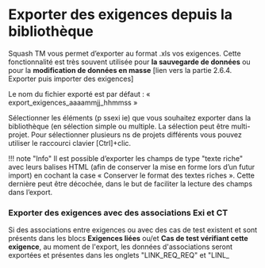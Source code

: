 # Exporter des exigences depuis la bibliothèque


Squash TM vous permet d’exporter au format .xls vos exigences. Cette fonctionnalité est très souvent utilisée pour **la sauvegarde de données** ou pour la **modification de données en masse** [lien vers la partie 2.6.4. Exporter puis importer des exigences]

Le nom du fichier exporté est par défaut : « export_exigences_aaaammjj_hhmmss »

Sélectionner les éléments (p ssexi ie) que vous souhaitez exporter dans la bibliothèque (en sélection simple ou multiple. La sélection peut être multi-projet. 
Pour sélectionner plusieurs ns de projets différents vous pouvez utiliser le raccourci clavier [Ctrl]+clic.


!!! note "Info"
	Il est possible d’exporter les champs de type "texte riche" avec leurs balises HTML (afin de conserver la mise en forme lors d’un futur import)  en cochant la case « Conserver le format des textes riches ». Cette dernière peut être décochée, dans le but de faciliter la lecture des champs dans  l’export.


### Exporter des exigences avec des associations Exi et CT

Si des associations entre exigences ou avec des cas de test existent et sont présents dans les blocs **Exigences liées** ou/et **Cas de test vérifiant cette exigence**, au moment de l'export, les données d'associations seront exportées et présentes dans les onglets "LINK_REQ_REQ" et "LINL_
<!--stackedit_data:
eyJoaXN0b3J5IjpbLTE3MzExMTU0NjgsNDQ1NDc0NzQ3LC0xOD
Q4NjgzNzE2LC0yMTQxODQ3MTkyLC0xNzE0NDYyNzQyLDEwODUy
MDkyNDgsLTE5ODYxMDAzMzgsLTE4ODk3MjAxMDcsMTkyOTMzNz
A1NywxNzA3ODM3NzcxLC0xMzU0ODI5MTkwXX0=
-->
